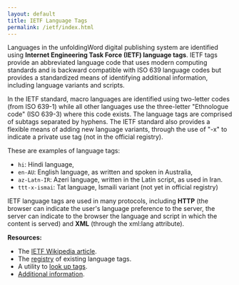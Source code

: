 ```yaml
---
layout: default
title: IETF Language Tags
permalink: /ietf/index.html
---
```


Languages in the unfoldingWord digital publishing system are identified using **Internet Engineering Task Force (IETF) language tags**. IETF tags provide an abbreviated language code that uses  modern computing standards and is backward compatible with ISO 639 language codes but provides a standardized means of identifying additional information, including language variants and scripts.

In the IETF standard, macro languages are identified using two-letter codes (from ISO 639-1) while all other languages use the three-letter "Ethnologue code" (ISO 639-3) where this code exists. The language tags are comprised of subtags separated by hyphens. The IETF standard also provides a flexible means of adding new language variants, through the use of "-x" to indicate a private use tag (not in the official registry).

These are examples of language tags:

  -  `hi`: Hindi language,
  -  `en-AU`: English language, as written and spoken in Australia,
  -  `az-Latn-IR`: Azeri language, written in the Latin script, as used in Iran.
  -  `ttt-x-ismai`: Tat language, Ismaili variant (not yet in official registry)

IETF language tags are used in many protocols, including **HTTP** (the browser can indicate the user's language preference to the server, the server can indicate to the browser the language and script in which the content is served) and **XML** (through the xml:lang attribute).

**Resources:**

  -  The [IETF Wikipedia article][ietf-wp].
  -  The [registry][ietf-registry] of existing language tags.
  -  A utility to [look up tags][ietf-utility].
  -  [Additional information][langtag].
  

[ietf-registry]: http://www.iana.org/assignments/language-subtag-registry/language-subtag-registry
[ietf-utility]: http://r12a.github.io/apps/subtags/
[ietf-wp]: https://en.wikipedia.org/wiki/IETF_language_tag
[langtag]: http://www.langtag.net/